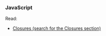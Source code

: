 ### JavaScript

Read:
* [Closures (search for the Closures section)](https://medium.freecodecamp.org/the-definitive-javascript-handbook-for-a-developer-interview-44ffc6aeb54e)